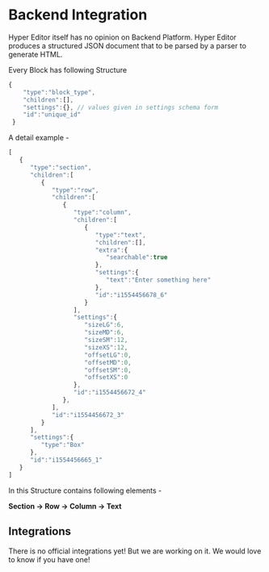 # Backend Integration

Hyper Editor itself has no opinion on Backend Platform. Hyper Editor produces a structured JSON document that to be parsed by a parser to generate HTML.

Every Block has following Structure

```javascript
{
    "type":"block_type",
    "children":[], 
    "settings":{}, // values given in settings schema form
    "id":"unique_id"
 }
```

A detail example -

```javascript
[
   {
      "type":"section",
      "children":[
         {
            "type":"row",
            "children":[
               {
                  "type":"column",
                  "children":[
                     {
                        "type":"text",
                        "children":[],
                        "extra":{
                           "searchable":true
                        },
                        "settings":{
                           "text":"Enter something here"
                        },
                        "id":"i1554456678_6"
                     }
                  ],
                  "settings":{
                     "sizeLG":6,
                     "sizeMD":6,
                     "sizeSM":12,
                     "sizeXS":12,
                     "offsetLG":0,
                     "offsetMD":0,
                     "offsetSM":0,
                     "offsetXS":0
                  },
                  "id":"i1554456672_4"
               },
            ],
            "id":"i1554456672_3"
         }
      ],
      "settings":{
         "type":"Box"
      },
      "id":"i1554456665_1"
   }
]
```

In this Structure contains following elements -

**Section -> Row -> Column -> Text**

## Integrations
There is no official integrations yet! But we are working on it. We would love to know if you have one!
